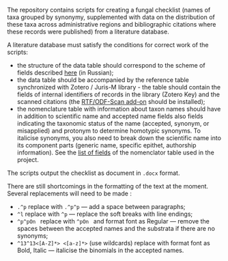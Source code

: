 The repository contains scripts for creating a fungal checklist (names of taxa grouped by synonymy, supplemented with data on the distribution of these taxa across administrative regions and bibliographic citations where these records were published) from a literature database.

A literature database must satisfy the conditions for correct work of the scripts:

- the structure of the data table should correspond to the scheme of fields described [here](https://github.com/sergbolshakov/Literature_data_schema) (in Russian);
- the data table should be accompanied by the reference table synchronized with Zotero / Juris-M library - the table should contain the fields of internal identifiers of records in the library (Zotero Key) and the scanned citations (the [RTF/ODF-Scan add-on](https://zotero-odf-scan.github.io/zotero-odf-scan/) should be installed);
- the nomenclature table with information about taxon names should have in addition to scientific name and accepted name fields also fields indicating the taxonomic status of the name (accepted, synonym, or misapplied) and protonym to determine homotypic synonyms. To italicise synonyms, you also need to break down the scientific name into its component parts (generic name, specific epithet, authorship information). See the [list of fields](data/nomenclator_template.tsv) of the nomenclator table used in the project.

The scripts output the checklist as document in `.docx` format.

There are still shortcomings in the formatting of the text at the moment. Several replacements will need to be made :

- `.^p` replace with `.^p^p` — add a space between paragraphs;
- `^l` replace with `^p` — replace the soft breaks with line endings;
- `^p^pOn ` replace with `^pOn ` and format font as Regular — remove the spaces between the accepted names and the substrata if there are no synonyms;
- `^13^13<[A-Z]*> <[a-z]*>` (use wildcards) replace with format font as Bold, Italic — italicise the binomials in the accepted names.
